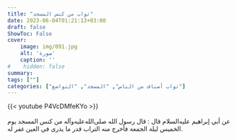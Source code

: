 ```yaml
---
title: "ثواب من كنس المسجد"
date: 2023-06-04T01:21:13+03:00
draft: false
ShowToc: False
cover:
    image: img/091.jpg
    alt: 'صورة'
    caption: ''
#    hidden: false
summary: 
tags: [""]
categories: ["ثواب أصناف من الناس", "المسجد", "التواضع"]
---
```

{{< youtube P4VcDMfeKYo >}}  
 <br>
عن أبي إبراهيم عليه‌السلام قال : قال رسول الله صلى‌الله‌عليه‌وآله
من كنس المسجد يوم الخميس ليلة الجمعة فأخرج منه التراب قدر ما يذرى
في العين غفر له.

